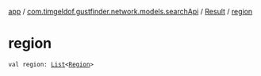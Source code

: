 [app](../../index.md) / [com.timgeldof.gustfinder.network.models.searchApi](../index.md) / [Result](index.md) / [region](./region.md)

# region

`val region: `[`List`](https://kotlinlang.org/api/latest/jvm/stdlib/kotlin.collections/-list/index.html)`<`[`Region`](../-region/index.md)`>`